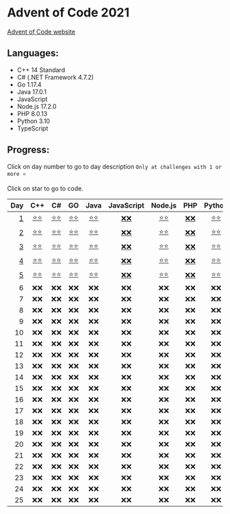 # Advent of Code 2021

[Advent of Code website](https://adventofcode.com/2021)

## Languages:

- C++ 14 Standard
- C# (.NET Framework 4.7.2)
- Go 1.17.4
- Java 17.0.1
- JavaScript
- Node.js 17.2.0
- PHP 8.0.13
- Python 3.10
- TypeScript

## Progress:

Click on day number to go to day description `Only at challenges with 1 or more ⭐`

Click on star to go to code.

|        Day |         C++          |          C#          |          GO          |         Java         |      JavaScript      |       Node.js        |         PHP          |        Python        |      TypeScript      |
| ---------: | :------------------: | :------------------: | :------------------: | :------------------: | :------------------: | :------------------: | :------------------: | :------------------: | :------------------: |
| [ 1][u000] | [⭐][u001][⭐][u002] | [⭐][u003][⭐][u004] | [⭐][u005][⭐][u006] | [⭐][u007][⭐][u008] | [❌][u009][❌][u009] | [⭐][u00b][⭐][u00c] | [❌][u00d][❌][u00e] | [⭐][u00f][⭐][u010] | [❌][u011][❌][u012] |
| [ 2][u013] | [⭐][u014][⭐][u015] | [⭐][u016][⭐][u017] | [⭐][u018][⭐][u019] | [⭐][u01a][⭐][u01b] | [❌][u01c][❌][u01d] | [⭐][u01e][⭐][u01f] | [❌][u020][❌][u021] | [⭐][u022][⭐][u023] | [❌][u024][❌][u025] |
| [ 3][u026] | [⭐][u027][⭐][u028] | [⭐][u029][⭐][u02a] | [⭐][u02b][⭐][u02c] | [⭐][u02d][⭐][u02e] | [❌][u02f][❌][u030] | [⭐][u031][⭐][u032] | [❌][u033][❌][u034] | [⭐][u035][⭐][u036] | [❌][u037][❌][u038] |
| [ 4][u039] | [⭐][u03a][⭐][u03b] | [⭐][u03c][⭐][u03d] | [⭐][u03e][⭐][u03f] | [⭐][u040][⭐][u041] | [❌][u042][❌][u043] | [⭐][u044][⭐][u045] | [❌][u046][❌][u047] | [⭐][u048][⭐][u049] | [❌][u04a][❌][u04b] |
| [ 5][u04c] | [⭐][u04d][⭐][u04e] | [⭐][u04f][⭐][u050] | [⭐][u051][⭐][u052] | [⭐][u053][⭐][u054] | [❌][u055][❌][u056] | [⭐][u057][⭐][u058] | [❌][u059][❌][u05a] | [⭐][u05b][⭐][u05c] | [❌][u05d][❌][u05e] |
|          6 |         ❌❌         |         ❌❌         |         ❌❌         |         ❌❌         |         ❌❌         |         ❌❌         |         ❌❌         |         ❌❌         |         ❌❌         |
|          7 |         ❌❌         |         ❌❌         |         ❌❌         |         ❌❌         |         ❌❌         |         ❌❌         |         ❌❌         |         ❌❌         |         ❌❌         |
|          8 |         ❌❌         |         ❌❌         |         ❌❌         |         ❌❌         |         ❌❌         |         ❌❌         |         ❌❌         |         ❌❌         |         ❌❌         |
|          9 |         ❌❌         |         ❌❌         |         ❌❌         |         ❌❌         |         ❌❌         |         ❌❌         |         ❌❌         |         ❌❌         |         ❌❌         |
|         10 |         ❌❌         |         ❌❌         |         ❌❌         |         ❌❌         |         ❌❌         |         ❌❌         |         ❌❌         |         ❌❌         |         ❌❌         |
|         11 |         ❌❌         |         ❌❌         |         ❌❌         |         ❌❌         |         ❌❌         |         ❌❌         |         ❌❌         |         ❌❌         |         ❌❌         |
|         12 |         ❌❌         |         ❌❌         |         ❌❌         |         ❌❌         |         ❌❌         |         ❌❌         |         ❌❌         |         ❌❌         |         ❌❌         |
|         13 |         ❌❌         |         ❌❌         |         ❌❌         |         ❌❌         |         ❌❌         |         ❌❌         |         ❌❌         |         ❌❌         |         ❌❌         |
|         14 |         ❌❌         |         ❌❌         |         ❌❌         |         ❌❌         |         ❌❌         |         ❌❌         |         ❌❌         |         ❌❌         |         ❌❌         |
|         15 |         ❌❌         |         ❌❌         |         ❌❌         |         ❌❌         |         ❌❌         |         ❌❌         |         ❌❌         |         ❌❌         |         ❌❌         |
|         16 |         ❌❌         |         ❌❌         |         ❌❌         |         ❌❌         |         ❌❌         |         ❌❌         |         ❌❌         |         ❌❌         |         ❌❌         |
|         17 |         ❌❌         |         ❌❌         |         ❌❌         |         ❌❌         |         ❌❌         |         ❌❌         |         ❌❌         |         ❌❌         |         ❌❌         |
|         18 |         ❌❌         |         ❌❌         |         ❌❌         |         ❌❌         |         ❌❌         |         ❌❌         |         ❌❌         |         ❌❌         |         ❌❌         |
|         19 |         ❌❌         |         ❌❌         |         ❌❌         |         ❌❌         |         ❌❌         |         ❌❌         |         ❌❌         |         ❌❌         |         ❌❌         |
|         20 |         ❌❌         |         ❌❌         |         ❌❌         |         ❌❌         |         ❌❌         |         ❌❌         |         ❌❌         |         ❌❌         |         ❌❌         |
|         21 |         ❌❌         |         ❌❌         |         ❌❌         |         ❌❌         |         ❌❌         |         ❌❌         |         ❌❌         |         ❌❌         |         ❌❌         |
|         22 |         ❌❌         |         ❌❌         |         ❌❌         |         ❌❌         |         ❌❌         |         ❌❌         |         ❌❌         |         ❌❌         |         ❌❌         |
|         23 |         ❌❌         |         ❌❌         |         ❌❌         |         ❌❌         |         ❌❌         |         ❌❌         |         ❌❌         |         ❌❌         |         ❌❌         |
|         24 |         ❌❌         |         ❌❌         |         ❌❌         |         ❌❌         |         ❌❌         |         ❌❌         |         ❌❌         |         ❌❌         |         ❌❌         |
|         25 |         ❌❌         |         ❌❌         |         ❌❌         |         ❌❌         |         ❌❌         |         ❌❌         |         ❌❌         |         ❌❌         |         ❌❌         |

[u000]: https://adventofcode.com/2021/day/1
[u001]: cpp/Day1.cpp#L3
[u002]: cpp/Day1.cpp#L22
[u003]: cs/Day1.cs#L8
[u004]: cs/Day1.cs#L25
[u005]: go/Day1.go#L8
[u006]: go/Day1.go#L25
[u007]: java/src/cz/simik31/aoc2021/Day1.java#L5
[u008]: java/src/cz/simik31/aoc2021/Day1.java#L18
[u009]: README.md#Progress
[u00a]: README.md#Progress
[u00b]: nodejs/Day1.js#L4
[u00c]: nodejs/Day1.js#L19
[u00d]: README.md#Progress
[u00e]: README.md#Progress
[u00f]: python/Day1.py#L1
[u010]: python/Day1.py#L17
[u011]: README.md#Progress
[u012]: README.md#Progress

[//]: <>

[u013]: https://adventofcode.com/2021/day/2
[u014]: cpp/Day2.cpp#L3
[u015]: cpp/Day2.cpp#L36
[u016]: cs/Day2.cs#L10
[u017]: cs/Day2.cs#L36
[u018]: go/Day2.go#L9
[u019]: go/Day2.go#L34
[u01a]: java/src/cz/simik31/aoc2021/Day2.java#L6
[u01b]: java/src/cz/simik31/aoc2021/Day2.java#L26
[u01c]: README.md#Progress
[u01d]: README.md#Progress
[u01e]: nodejs/Day2.js#L4
[u01f]: nodejs/Day2.js#L29
[u020]: README.md#Progress
[u021]: README.md#Progress
[u022]: python/Day2.py#L1
[u023]: python/Day2.py#L22
[u024]: README.md#Progress
[u025]: README.md#Progress

[//]: <>

[u026]: https://adventofcode.com/2021/day/3
[u027]: cpp/Day3.cpp#L3
[u028]: cpp/Day3.cpp#L35
[u029]: cs/Day3.cs#L8
[u02a]: cs/Day3.cs#L29
[u02b]: go/Day3.go#L8
[u02c]: go/Day3.go#L37
[u02d]: java/src/cz/simik31/aoc2021/Day3.java#L6
[u02e]: java/src/cz/simik31/aoc2021/Day3.java#L26
[u02f]: README.md#Progress
[u030]: README.md#Progress
[u031]: nodejs/Day3.js#L4
[u032]: nodejs/Day3.js#L21
[u033]: README.md#Progress
[u034]: README.md#Progress
[u035]: python/Day3.py#L1
[u036]: python/Day3.py#L22
[u037]: README.md#Progress
[u038]: README.md#Progress

[//]: <>

[u039]: https://adventofcode.com/2021/day/4
[u03a]: cpp/Day4.cpp#L23
[u03b]: cpp/Day4.cpp#L98
[u03c]: cs/Day4.cs#L21
[u03d]: cs/Day4.cs#L83
[u03e]: go/Day4.go#L33
[u03f]: go/Day4.go#L115
[u040]: java/src/cz/simik31/aoc2021/Day4.java#L21
[u041]: java/src/cz/simik31/aoc2021/Day4.java#L80
[u042]: README.md#Progress
[u043]: README.md#Progress
[u044]: nodejs/Day4.js#L27
[u045]: nodejs/Day4.js#L93
[u046]: README.md#Progress
[u047]: README.md#Progress
[u048]: python/Day4.py#L22
[u049]: python/Day4.py#L74
[u04a]: README.md#Progress
[u04b]: README.md#Progress

[//]: <>

[u04c]: https://adventofcode.com/2021/day/5
[u04d]: cpp/Day5.cpp#L3
[u04e]: cpp/Day5.cpp#L72
[u04f]: cs/Day5.cs#L12
[u050]: cs/Day5.cs#L78
[u051]: go/Day5.go#L9
[u052]: go/Day5.go#L95
[u053]: java/src/cz/simik31/aoc2021/Day5.java#L9
[u054]: java/src/cz/simik31/aoc2021/Day5.java#L73
[u055]: README.md#Progress
[u056]: README.md#Progress
[u057]: nodejs/Day5.js#L4
[u058]: nodejs/Day5.js#L56
[u059]: README.md#Progress
[u05a]: README.md#Progress
[u05b]: python/Day5.py#L1
[u05c]: python/Day5.py#L50
[u05d]: README.md#Progress
[u05e]: README.md#Progress
